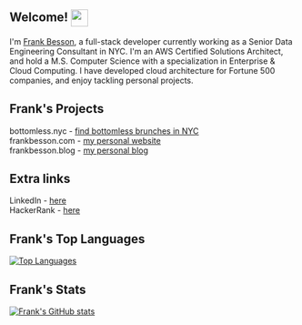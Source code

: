 ## Welcome! <img src="https://frankbesson.com/static/icons/frankbesson.ico" style="width: 30px; height: 30px; text-align: center; vertical-align: middle;">
I'm [Frank Besson]( https://linktr.ee/frankbesson ), a full-stack developer currently working as a Senior Data Engineering Consultant in NYC. I'm an AWS Certified Solutions Architect, and hold a M.S. Computer Science with a specialization in Enterprise & Cloud Computing. I have developed cloud architecture for Fortune 500 companies, and enjoy tackling personal projects.

## Frank's Projects
bottomless.nyc - [find bottomless brunches in NYC]( https://bottomless.nyc )<br/>
frankbesson.com - [my personal website]( https://frankbesson.com )<br/>
frankbesson.blog - [my personal blog]( https://frankbesson.blog )

## Extra links
LinkedIn - [here]( https://www.linkedin.com/in/frankbesson/ )<br/>
HackerRank - [here]( https://www.hackerrank.com/frankbesson )

## Frank's Top Languages
[![Top Languages](https://github-readme-stats.vercel.app/api/top-langs/?username=frank-besson&layout=compact)](https://github.com/anuraghazra/github-readme-stats)

## Frank's Stats
[![Frank's GitHub stats](https://github-readme-stats.vercel.app/api?username=frank-besson)](https://github.com/anuraghazra/github-readme-stats)
